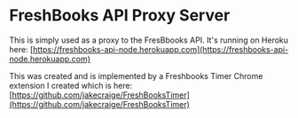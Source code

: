 FreshBooks API Proxy Server
===========================

This is simply used as a proxy to the FresBbooks API. It's running on Heroku
here:
[https://freshbooks-api-node.herokuapp.com](https://freshbooks-api-node.herokuapp.com)

This was created and is implemented by a Freshbooks Timer Chrome extension
I created which is here:
[https://github.com/jakecraige/FreshBooksTimer](https://github.com/jakecraige/FreshBooksTimer)

